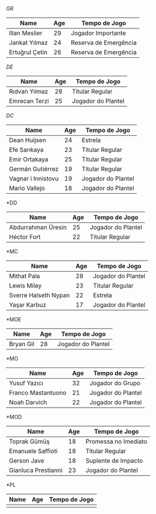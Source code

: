 *GR*

| Name           | Age | Tempo de Jogo         |
| -------------- | --- | --------------------- |
| Illan Meslier  | 29  | Jogador Importante    |
| Jankat Yılmaz  | 24  | Reserva de Emergência |
| Ertuğrul Çetin | 26  | Reserva de Emergência |

*DE*

| Name          | Age | Tempo de Jogo      |
| ------------- | --- | ------------------ |
| Rıdvan Yılmaz | 28  | Titular Regular    |
| Emrecan Terzi | 25  | Jogador do Plantel |

*DC*

| Name               | Age | Tempo de Jogo      |
| ------------------ | --- | ------------------ |
| Dean Huijsen       | 24  | Estrela            |
| Efe Sarıkaya       | 23  | Titular Regular    |
| Emir Ortakaya      | 25  | Titular Regular    |
| Germán Gutiérrez   | 19  | Titular Regular    |
| Vagnar í Innistovu | 19  | Jogador do Plantel |
| Mario Vallejo      | 18  | Jogador do Plantel |

*DD

| Name               | Age | Tempo de Jogo      |
| ------------------ | --- | ------------------ |
| Abdurrahman Üresin | 25  | Jogador do Plantel |
| Héctor Fort        | 22  | Titular Regular    |

*MC

| Name                 | Age | Tempo de Jogo      |
| -------------------- | --- | ------------------ |
| Mithat Pala          | 28  | Jogador do Plantel |
| Lewis Miley          | 23  | Titular Regular    |
| Sverre Halseth Nypan | 22  | Estrela            |
| Yaşar Karbuz         | 17  | Jogador do Plantel |

*MOE

| Name      | Age | Tempo de Jogo      |
| --------- | --- | ------------------ |
| Bryan Gil | 28  | Jogador do Plantel |

*MO

| Name               | Age | Tempo de Jogo      |
| ------------------ | --- | ------------------ |
| Yusuf Yazıcı       | 32  | Jogador do Grupo   |
| Franco Mastantuono | 21  | Jogador do Plantel |
| Noah Darvich       | 22  | Jogador do Plantel |

*MOD

| Name                | Age | Tempo de Jogo        |
| ------------------- | --- | -------------------- |
| Toprak Gümüş        | 18  | Promessa no Imediato |
| Emanuele Saffioti   | 18  | Titular Regular      |
| Gerson Jave         | 18  | Suplente de Impacto  |
| Gianluca Prestianni | 23  | Jogador do Plantel   |

*PL

| Name | Age | Tempo de Jogo |
| ---- | --- | ------------- |
|      |     |               |
